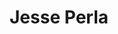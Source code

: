 ---
# Display name
title: Jesse Perla

# Username (this should match the folder name)
authors:
- admin

# Is this the primary user of the site?
superuser: true

# Role/position
role: Assistant Professor of Economics

# Organizations/Affiliations
organizations:
- name: University of British Columbia
  url: https://economics.ubc.ca/

# # Short bio (displayed in user profile at end of posts)
# bio: My research interests include distributed robotics, mobile computing and programmable matter.

interests:
- Macroeconomics and Growth
- Macro(Finance/Development/IO/International)
- Computational/Machine Learning

education:
  courses:
  - course: PhD in Economics
    institution: NYU
    year: 2013

# Social/Academic Networking
# For available icons, see: https://sourcethemes.com/academic/docs/page-builder/#icons
#   For an email link, use "fas" icon pack, "envelope" icon, and a link in the
#   form "mailto:your-email@example.com" or "#contact" for contact widget.
social:
- icon: envelope
  icon_pack: fas
  link: mailto:jesseperla@gmail.org
- icon: google-scholar
  icon_pack: ai
  link: https://scholar.google.com/citations?user=3lqXmOsAAAAJ&hl=en
- icon: github
  icon_pack: fab
  link: https://github.com/jlperla
- icon: cv
  icon_pack: ai
  link: http://jesseperla.com/jesse_perla_cv.pdf

# Enter email to display Gravatar (if Gravatar enabled in Config)
email: ""

# Organizational groups that you belong to (for People widget)
#   Set this to `[]` or comment out if you are not using People widget.
# user_groups:
# - Researchers
# - Visitors
---